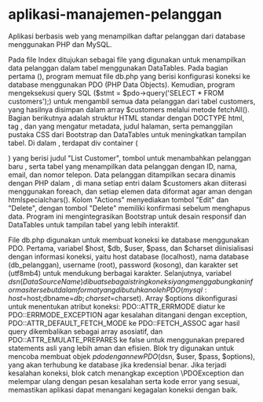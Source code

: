 # aplikasi-manajemen-pelanggan
Aplikasi berbasis web yang menampilkan daftar pelanggan dari database menggunakan PHP dan MySQL.

Pada file Index ditujukan sebagai file yang digunakan untuk menampilkan data pelanggan dalam tabel menggunakan DataTables.
Pada bagian pertama (<?php require 'includes/db.php'; ?>), program memuat file db.php yang berisi konfigurasi koneksi ke database menggunakan PDO (PHP Data Objects). Kemudian, program mengeksekusi query SQL ($stmt = $pdo->query('SELECT * FROM customers');) untuk mengambil semua data pelanggan dari tabel customers, yang hasilnya disimpan dalam array $customers melalui metode fetchAll(). Bagian berikutnya adalah struktur HTML standar dengan DOCTYPE html, tag <html>, dan <head> yang mengatur metadata, judul halaman, serta pemanggilan pustaka CSS dari Bootstrap dan DataTables untuk meningkatkan tampilan tabel. Di dalam <body>, terdapat div container (<div class="container mt-5">) yang berisi judul "List Customer", tombol untuk menambahkan pelanggan baru , serta tabel yang menampilkan data pelanggan dengan ID, nama, email, dan nomor telepon. Data pelanggan ditampilkan secara dinamis dengan PHP dalam <tbody>, di mana setiap entri dalam $customers akan diiterasi menggunakan foreach, dan setiap elemen data diformat agar aman dengan htmlspecialchars(). Kolom "Actions" menyediakan tombol "Edit" dan "Delete", dengan tombol "Delete" memiliki konfirmasi sebelum menghapus data. Program ini mengintegrasikan Bootstrap untuk desain responsif dan DataTables untuk tampilan tabel yang lebih interaktif.

File db.php digunakan untuk membuat koneksi ke database menggunakan PDO.
Pertama, variabel $host, $db, $user, $pass, dan $charset diinisialisasi dengan informasi koneksi, yaitu host database (localhost), nama database (db_pelanggan), username (root), password (kosong), dan karakter set (utf8mb4) untuk mendukung berbagai karakter. Selanjutnya, variabel $dsn (Data Source Name) dibuat sebagai string koneksi yang menggabungkan informasi tersebut dalam format yang dibutuhkan oleh PDO (mysql:host=$host;dbname=$db;charset=$charset). Array $options dikonfigurasi untuk menentukan atribut koneksi: PDO::ATTR_ERRMODE diatur ke PDO::ERRMODE_EXCEPTION agar kesalahan ditangani dengan exception, PDO::ATTR_DEFAULT_FETCH_MODE ke PDO::FETCH_ASSOC agar hasil query dikembalikan sebagai array asosiatif, dan PDO::ATTR_EMULATE_PREPARES ke false untuk menggunakan prepared statements asli yang lebih aman dan efisien. Blok try digunakan untuk mencoba membuat objek $pdo dengan new PDO($dsn, $user, $pass, $options), yang akan terhubung ke database jika kredensial benar. Jika terjadi kesalahan koneksi, blok catch menangkap exception \PDOException dan melempar ulang dengan pesan kesalahan serta kode error yang sesuai, memastikan aplikasi dapat menangani kegagalan koneksi dengan baik.

